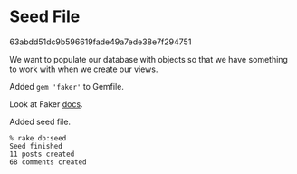 # Seed File

63abdd51dc9b596619fade49a7ede38e7f294751

We want to populate our database with objects so that we have something to work with when we create our views.

Added `gem 'faker'` to Gemfile.

Look at Faker [docs](http://rubydoc.info/github/stympy/faker/master/frames).

Added seed file.

```
% rake db:seed
Seed finished
11 posts created
68 comments created
```
